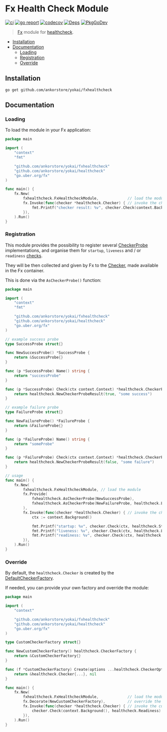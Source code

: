 # Fx Health Check Module

[![ci](https://github.com/ankorstore/yokai/actions/workflows/fxhealthcheck-ci.yml/badge.svg)](https://github.com/ankorstore/yokai/actions/workflows/fxhealthcheck-ci.yml)
[![go report](https://goreportcard.com/badge/github.com/ankorstore/yokai/fxhealthcheck)](https://goreportcard.com/report/github.com/ankorstore/yokai/fxhealthcheck)
[![codecov](https://codecov.io/gh/ankorstore/yokai/graph/badge.svg?token=ghUBlFsjhR&flag=fxhealthcheck)](https://app.codecov.io/gh/ankorstore/yokai/tree/main/fxhealthcheck)
[![Deps](https://img.shields.io/badge/osi-deps-blue)](https://deps.dev/go/github.com%2Fankorstore%2Fyokai%2Ffxhealthcheck)
[![PkgGoDev](https://pkg.go.dev/badge/github.com/ankorstore/yokai/fxhealthcheck)](https://pkg.go.dev/github.com/ankorstore/yokai/fxhealthcheck)

> [Fx](https://uber-go.github.io/fx/) module for [healthcheck](https://github.com/ankorstore/yokai/tree/main/healthcheck).

<!-- TOC -->

* [Installation](#installation)
* [Documentation](#documentation)
	* [Loading](#loading)
	* [Registration](#registration)
	* [Override](#override)

<!-- TOC -->

## Installation

```shell
go get github.com/ankorstore/yokai/fxhealthcheck
```

## Documentation

### Loading

To load the module in your Fx application:

```go
package main

import (
	"context"
	"fmt"

	"github.com/ankorstore/yokai/fxhealthcheck"
	"github.com/ankorstore/yokai/healthcheck"
	"go.uber.org/fx"
)

func main() {
	fx.New(
		fxhealthcheck.FxHealthcheckModule,             // load the module
		fx.Invoke(func(checker *healthcheck.Checker) { // invoke the checker for liveness checks
			fmt.Printf("checker result: %v", checker.Check(context.Background(), healthcheck.Liveness))
		}),
	).Run()
}
```

### Registration

This module provides the possibility to register
several [CheckerProbe](https://github.com/ankorstore/yokai/blob/main/healthcheck/probe.go) implementations, and organise
them for `startup`, `liveness` and /
or `readiness` [checks](https://kubernetes.io/docs/tasks/configure-pod-container/configure-liveness-readiness-startup-probes/).

They will be then collected and given by Fx to
the [Checker](https://github.com/ankorstore/yokai/blob/main/healthcheck/checker.go), made available in the Fx container.

This is done via the `AsCheckerProbe()` function:

```go
package main

import (
	"context"
	"fmt"

	"github.com/ankorstore/yokai/fxhealthcheck"
	"github.com/ankorstore/yokai/healthcheck"
	"go.uber.org/fx"
)

// example success probe
type SuccessProbe struct{}

func NewSuccessProbe() *SuccessProbe {
	return &SuccessProbe{}
}

func (p *SuccessProbe) Name() string {
	return "successProbe"
}

func (p *SuccessProbe) Check(ctx context.Context) *healthcheck.CheckerProbeResult {
	return healthcheck.NewCheckerProbeResult(true, "some success")
}

// example failure probe
type FailureProbe struct{}

func NewFailureProbe() *FailureProbe {
	return &FailureProbe{}
}

func (p *FailureProbe) Name() string {
	return "someProbe"
}

func (p *FailureProbe) Check(ctx context.Context) *healthcheck.CheckerProbeResult {
	return healthcheck.NewCheckerProbeResult(false, "some failure")
}

// usage
func main() {
	fx.New(
		fxhealthcheck.FxHealthcheckModule, // load the module
		fx.Provide(
			fxhealthcheck.AsCheckerProbe(NewSuccessProbe),                       // register the SuccessProbe probe for startup, liveness and readiness checks
			fxhealthcheck.AsCheckerProbe(NewFailureProbe, healthcheck.Liveness), // register the FailureProbe probe for liveness checks only
		),
		fx.Invoke(func(checker *healthcheck.Checker) { // invoke the checker
			ctx := context.Background()

			fmt.Printf("startup: %v", checker.Check(ctx, healthcheck.Startup).Success)     // startup: true
			fmt.Printf("liveness: %v", checker.Check(ctx, healthcheck.Liveness).Success)   // liveness: false
			fmt.Printf("readiness: %v", checker.Check(ctx, healthcheck.Readiness).Success) // readiness: true
		}),
	).Run()
}
```

### Override

By default, the `healthcheck.Checker` is created by
the [DefaultCheckerFactory](https://github.com/ankorstore/yokai/blob/main/healthcheck/factory.go).

If needed, you can provide your own factory and override the module:

```go
package main

import (
	"context"

	"github.com/ankorstore/yokai/fxhealthcheck"
	"github.com/ankorstore/yokai/healthcheck"
	"go.uber.org/fx"
)

type CustomCheckerFactory struct{}

func NewCustomCheckerFactory() healthcheck.CheckerFactory {
	return &CustomCheckerFactory{}
}

func (f *CustomCheckerFactory) Create(options ...healthcheck.CheckerOption) (*healthcheck.Checker, error) {
	return &healthcheck.Checker{...}, nil
}

func main() {
	fx.New(
		fxhealthcheck.FxHealthcheckModule,             // load the module
		fx.Decorate(NewCustomCheckerFactory),          // override the module with a custom factory
		fx.Invoke(func(checker *healthcheck.Checker) { // invoke the custom checker for readiness checks
			checker.Check(context.Background(), healthcheck.Readiness)
		}),
	).Run()
}
```
